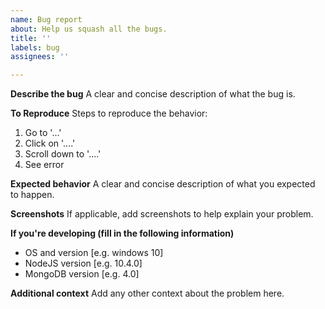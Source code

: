 ```yaml
---
name: Bug report
about: Help us squash all the bugs.
title: ''
labels: bug
assignees: ''

---
```


**Describe the bug**
A clear and concise description of what the bug is.

**To Reproduce**
Steps to reproduce the behavior:
1. Go to '...'
2. Click on '....'
3. Scroll down to '....'
4. See error

**Expected behavior**
A clear and concise description of what you expected to happen.

**Screenshots**
If applicable, add screenshots to help explain your problem.

**If you're developing (fill in the following information)**
- OS and version [e.g. windows 10]
- NodeJS version [e.g. 10.4.0]
- MongoDB version [e.g. 4.0]

**Additional context**
Add any other context about the problem here.
